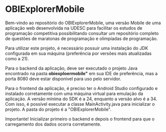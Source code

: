 # OBIExplorerMobile
Bem-vindo ao repositório do OBIExplorerMobile, uma versão Mobile de uma aplicação web desenvolvida na UDESC para facilitar os estudos de programação competitiva possibilitando consultar um repositório completo de questões de maratonas de programação e olimpíadas de programação.

Para utilizar este projeto, é necessário possuir uma instalação do JDK configurada em sua máquina (preferência por versões mais atualizadas como a 21).

Para o backend da aplicação, deve ser executado o projeto Java encontrado na pasta <b>obiexploermobile"</b> em sua IDE de preferência, mas a porta 8080 deve estar disponível para uso pelo servidor. 

Para o frontend da aplicação, é preciso ter o Android Studio configurado e instalado corretamente com uma máquina virtual para emulação da aplicação. A versão mínima do SDK é a 24, enquanto a versão alvo é a 34. Com isso, é possível executar a classe MainActivity.java para inicializar o projeto.
A pasta do projeto é a "OBIExplorerMobile".

Importante! Inicializar primeiro o backend e depois o frontend para que o carregamento dos dados ocorra corretamente.
